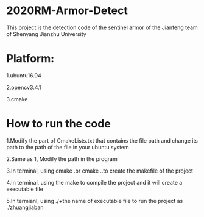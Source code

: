 # 2020RM-Armor-Detect
This project is the detection code of the sentinel armor of the Jianfeng team of Shenyang Jianzhu University

# Platform:
1.ubuntu16.04

2.opencv3.4.1

3.cmake

# How to run the code
1.Modify the part of CmakeLists.txt that contains the file path and change its path to the path of the file in your ubuntu system

2.Same as 1, Modify the path in the program

3.In terminal, using cmake .or cmake ..to create the makefile of the project

4.In terminal, using the make to compile the project and it will create a executable file

5.In termianl, using ./+the name of executable file to run the project as ./zhuangjiaban


